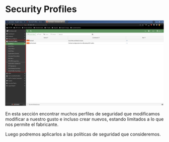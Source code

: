 # Security Profiles

![132](../images/interfaz-web/132.png)

En esta sección encontrar muchos perfiles de seguridad que modificamos modificar a nuestro gusto e incluso crear nuevos, estando limitados a lo que nos permite el fabricante.

Luego podremos aplicarlos a las políticas de seguridad que consideremos.
